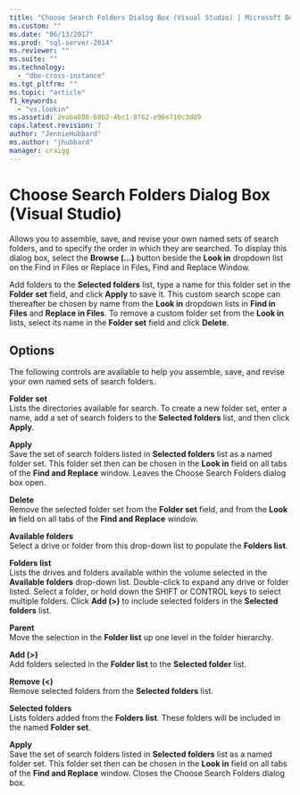 ```yaml
---
title: "Choose Search Folders Dialog Box (Visual Studio) | Microsoft Docs"
ms.custom: ""
ms.date: "06/13/2017"
ms.prod: "sql-server-2014"
ms.reviewer: ""
ms.suite: ""
ms.technology: 
  - "dbe-cross-instance"
ms.tgt_pltfrm: ""
ms.topic: "article"
f1_keywords: 
  - "vs.lookin"
ms.assetid: 2eaba888-68b2-4bc1-8f62-e96e710c3db9
caps.latest.revision: 7
author: "JennieHubbard"
ms.author: "jhubbard"
manager: craigg
---
```

# Choose Search Folders Dialog Box (Visual Studio)
  Allows you to assemble, save, and revise your own named sets of search folders, and to specify the order in which they are searched. To display this dialog box, select the **Browse (...)** button beside the **Look in** dropdown list on the Find in Files or Replace in Files, Find and Replace Window.  
  
 Add folders to the **Selected folders** list, type a name for this folder set in the **Folder set** field, and click **Apply** to save it. This custom search scope can thereafter be chosen by name from the **Look in** dropdown lists in **Find in Files** and **Replace in Files**. To remove a custom folder set from the **Look in** lists, select its name in the **Folder set** field and click **Delete**.  
  
## Options  
 The following controls are available to help you assemble, save, and revise your own named sets of search folders.  
  
 **Folder set**  
 Lists the directories available for search. To create a new folder set, enter a name, add a set of search folders to the **Selected folders** list, and then click **Apply**.  
  
 **Apply**  
 Save the set of search folders listed in **Selected folders** list as a named folder set. This folder set then can be chosen in the **Look in** field on all tabs of the **Find and Replace** window. Leaves the Choose Search Folders dialog box open.  
  
 **Delete**  
 Remove the selected folder set from the **Folder set** field, and from the **Look in** field on all tabs of the **Find and Replace** window.  
  
 **Available folders**  
 Select a drive or folder from this drop-down list to populate the **Folders list**.  
  
 **Folders list**  
 Lists the drives and folders available within the volume selected in the **Available folders** drop-down list. Double-click to expand any drive or folder listed. Select a folder, or hold down the SHIFT or CONTROL keys to select multiple folders. Click **Add (>)** to include selected folders in the **Selected folders** list.  
  
 **Parent**  
 Move the selection in the **Folder list** up one level in the folder hierarchy.  
  
 **Add (>)**  
 Add folders selected in the **Folder list** to the **Selected folder** list.  
  
 **Remove (<)**  
 Remove selected folders from the **Selected folders** list.  
  
 **Selected folders**  
 Lists folders added from the **Folders list**. These folders will be included in the named **Folder set**.  
  
 **Apply**  
 Save the set of search folders listed in **Selected folders** list as a named folder set. This folder set then can be chosen in the **Look in** field on all tabs of the **Find and Replace** window. Closes the Choose Search Folders dialog box.  
  
  